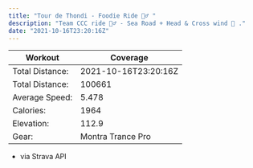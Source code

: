 ```yaml
---
title: "Tour de Thondi - Foodie Ride 🚴‍♂️ "
description: "Team CCC ride 🚴‍♂️ - Sea Road + Head & Cross wind 🍃 ."
date: "2021-10-16T23:20:16Z"
---
```


| Workout         | Coverage             |
| --------------- | -------------------- |
| Total Distance: | 2021-10-16T23:20:16Z |
| Total Distance: | 100661               |
| Average Speed:  | 5.478                |
| Calories:       | 1964                 |
| Elevation:      | 112.9                |
| Gear:           | Montra Trance Pro    |

- via Strava API
